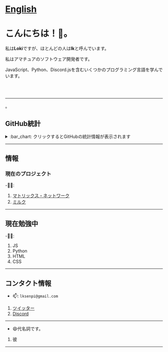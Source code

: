 # [English](https://github.com/lkse/lkse/blob/lkse/readme_en.md)
# こんにちは！👋。
私は**Loki**ですが、ほとんどの人は**lk**と呼んでいます。

私はアマチュアのソフトウェア開発者です。

JavaScript、Python、Discord.jsを含むいくつかのプログラミング言語を学んでいます。

<br><br><hr>。
## GitHub統計
<details>
  <summary>
    :bar_chart: クリックするとGitHubの統計情報が表示されます
  </summary>
  <p align="center">
&nbsp;<img align="center" src="https://github-readme-stats.vercel.app/api?username=lkse&show_icons=true&theme=dark" alt="Loki" height="200"/>。
<img align="center" src="https://github-readme-stats.vercel.app/api/top-langs/?username=lkse&theme=dark" alt="lkse's GitHub統計"/>
  </p>
</details>

--- 

## 情報

### 現在のプロジェクト
-👨‍💻:  
1. [マトリックス・ネットワーク](https://github.com/MatrixNetworks)  
2. [ミルク](近日公開)

---

## 現在勉強中
  -👨‍🏫:
1. JS
2. Python
3. HTML
4. CSS

---

## コンタクト情報
- 📫: `lksenpi@gmail.com`
1. [ツイッター](https://twitter.com/lksen)
2. [Discord](https://discordapp.com/users/445053396227981323)

---

- 😄代名詞です。
1. 彼

---

